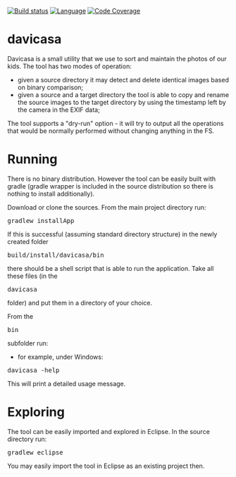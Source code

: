 [![Build status](https://api.travis-ci.org/luchob/davicasa.svg?branch=master)](https://travis-ci.org/luchob/davicasa)
[![Language](http://img.shields.io/badge/language-java-brightgreen.svg)](https://www.java.com/)
[![Code Coverage](https://img.shields.io/codecov/c/github/luchob/davicasa/master.svg)](https://codecov.io/github/luchob/davicasa?branch=master)

# davicasa

Davicasa is a small utility that we use to sort and maintain the photos of our kids. The tool has two modes of operation:

- given a source directory it may detect and delete identical images based on binary comparison;
- given a source and a target directory the tool is able to copy and rename the source images to the target directory by using the timestamp left by the camera in the EXIF data;

The tool supports a "dry-run" option - it will try to output all the operations that would be normally performed without changing anything in the FS. 

# Running

There is no binary distribution. However the tool can be easily built with gradle (gradle wrapper is included in the source distribution so there is nothing to install additionally).

Download or clone the sources. From the main project directory run:

<pre>gradlew installApp</pre>

If this is successful (assuming standard directory structure) in the newly created folder <pre>build/install/davicasa/bin</pre> there should be a shell script that is able to run the application. 
Take all these files (in the <pre>davicasa</pre> folder) and put them in a directory of your choice.

From the <pre>bin</pre> subfolder run:

- for example, under Windows:

<pre>davicasa -help</pre>

This will print a detailed usage message.

# Exploring

The tool can be easily imported and explored in Eclipse. In the source directory run:

<pre>gradlew eclipse</pre>

You may easily import the tool in Eclipse as an existing project then.
